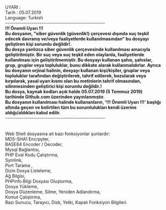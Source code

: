UYARI : <br>
Tarih : 05.07.2019<br>
Language: Turkish<br>
--------------------------------------------------<br>
<b>!!! Önemli Uyarı !!! <br>
Bu dosyanın, "siber güvenlik (güvenlik!) çerçevesi dışında suç teşkil edecek davranış ve/veya faaliyetlerde kullanılmasından" bu dosyayı  geliştiren kişi sorumlu değildir!. <br>
Bu dosya yanlızca siber güvenlik çerçevesinde kullanılması amacıyla geliştirilmiştir. Bir suç veya suç teşkil eden olaylarda, faaliyetlerde kullanılması için geliştirilmemiştir. Bu dosyayı kullanan şahıs, şahıslar, grup, gruplar veya topluluklar, bunu dikkate alarak kullanmalıdırlar. Ayrıca bu dosyanın orjinal halinin, dosyayı kullanan kişi/kişiler, gruplar veya topluluklar tarafından değiştirilerek, tahrif edilerek, bozularak veya kırpılarak, yasal uyarı kısmı olan bu metinlerin tahrif olmasından, silinmesinden geliştirici kişi sorumlu değildir.!<br>
Bu dosya, kaynak kodları açık halde 05.07.2019 (5 Temmuz 2019) tarihinde Github.com üzerinden yayınlanmıştır.<br>
Bu dosyanın kullanılması halinde kullananların, '!!! Önemli Uyarı  !!!'  başlığı altında geçen ve belirtilen tüm bu sorumlulukları kendi üzerine aldığı/aldıkları kabul edilir.<br>
  </b>
--------------------------------------------------<br>
<br>
<br>
Web Shell dosyasına ait bazı fonksiyonlar şunlardır:<br>
MD5-SHA1 Encrpyter,<br>
BASE64 Encoder / Decoder,<br>
Mysql Bağlantısı,<br>
PHP Eval Kodu Çalıştırma,<br>
Symlink,<br>
Port Tarama ,<br>
Dizin Dosya Listeleme,<br>
Ağ Bilgisi,<br>
PHPinfo Bilgi Dosyası Oluşturma,<br>
Dosya Yükleme,<br>
Dosya Düzenleme, Silme, Yeniden Adlandırma,<br>
Komut Çalıştırma,<br>
Bazı Sunucu, Tarayıcı, Disk, Yetki, Kapalı Fonksiyon Bilgileri.<br>
